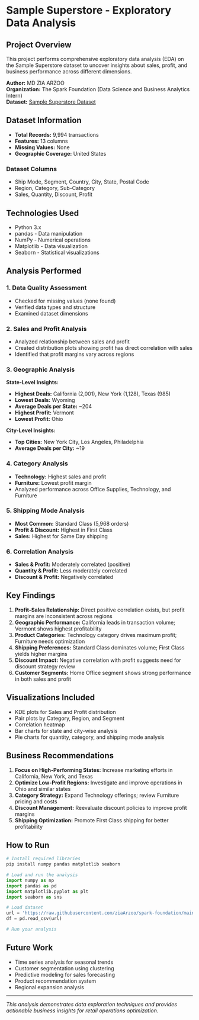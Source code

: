 # Sample Superstore - Exploratory Data Analysis

## Project Overview
This project performs comprehensive exploratory data analysis (EDA) on the Sample Superstore dataset to uncover insights about sales, profit, and business performance across different dimensions.

**Author:** MD ZIA ARZOO  
**Organization:** The Spark Foundation (Data Science and Business Analytics Intern)  
**Dataset:** [Sample Superstore Dataset](https://bit.ly/3i4rbWl)  


## Dataset Information
- **Total Records:** 9,994 transactions
- **Features:** 13 columns
- **Missing Values:** None
- **Geographic Coverage:** United States

### Dataset Columns
- Ship Mode, Segment, Country, City, State, Postal Code
- Region, Category, Sub-Category
- Sales, Quantity, Discount, Profit

## Technologies Used
- Python 3.x
- pandas - Data manipulation
- NumPy - Numerical operations
- Matplotlib - Data visualization
- Seaborn - Statistical visualizations

## Analysis Performed

### 1. Data Quality Assessment
- Checked for missing values (none found)
- Verified data types and structure
- Examined dataset dimensions

### 2. Sales and Profit Analysis
- Analyzed relationship between sales and profit
- Created distribution plots showing profit has direct correlation with sales
- Identified that profit margins vary across regions

### 3. Geographic Analysis

**State-Level Insights:**
- **Highest Deals:** California (2,001), New York (1,128), Texas (985)
- **Lowest Deals:** Wyoming
- **Average Deals per State:** ~204
- **Highest Profit:** Vermont
- **Lowest Profit:** Ohio

**City-Level Insights:**
- **Top Cities:** New York City, Los Angeles, Philadelphia
- **Average Deals per City:** ~19

### 4. Category Analysis
- **Technology:** Highest sales and profit
- **Furniture:** Lowest profit margin
- Analyzed performance across Office Supplies, Technology, and Furniture

### 5. Shipping Mode Analysis
- **Most Common:** Standard Class (5,968 orders)
- **Profit & Discount:** Highest in First Class
- **Sales:** Highest for Same Day shipping

### 6. Correlation Analysis
- **Sales & Profit:** Moderately correlated (positive)
- **Quantity & Profit:** Less moderately correlated
- **Discount & Profit:** Negatively correlated

## Key Findings

1. **Profit-Sales Relationship:** Direct positive correlation exists, but profit margins are inconsistent across regions
2. **Geographic Performance:** California leads in transaction volume; Vermont shows highest profitability
3. **Product Categories:** Technology category drives maximum profit; Furniture needs optimization
4. **Shipping Preferences:** Standard Class dominates volume; First Class yields higher margins
5. **Discount Impact:** Negative correlation with profit suggests need for discount strategy review
6. **Customer Segments:** Home Office segment shows strong performance in both sales and profit

## Visualizations Included
- KDE plots for Sales and Profit distribution
- Pair plots by Category, Region, and Segment
- Correlation heatmap
- Bar charts for state and city-wise analysis
- Pie charts for quantity, category, and shipping mode analysis

## Business Recommendations

1. **Focus on High-Performing States:** Increase marketing efforts in California, New York, and Texas
2. **Optimize Low-Profit Regions:** Investigate and improve operations in Ohio and similar states
3. **Category Strategy:** Expand Technology offerings; review Furniture pricing and costs
4. **Discount Management:** Reevaluate discount policies to improve profit margins
5. **Shipping Optimization:** Promote First Class shipping for better profitability

## How to Run

```python
# Install required libraries
pip install numpy pandas matplotlib seaborn

# Load and run the analysis
import numpy as np
import pandas as pd
import matplotlib.pyplot as plt
import seaborn as sns

# Load dataset
url = 'https://raw.githubusercontent.com/ziaArzoo/spark-foundation/main/SampleSuperstore%20(1).csv'
df = pd.read_csv(url)

# Run your analysis
```

## Future Work
- Time series analysis for seasonal trends
- Customer segmentation using clustering
- Predictive modeling for sales forecasting
- Product recommendation system
- Regional expansion analysis

---
*This analysis demonstrates data exploration techniques and provides actionable business insights for retail operations optimization.*
